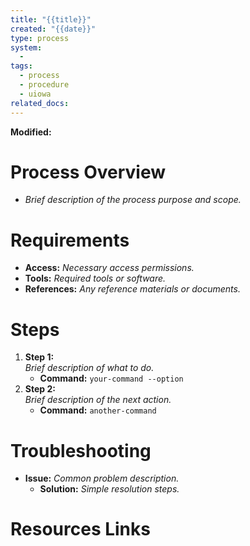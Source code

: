 ```yaml
---
title: "{{title}}"
created: "{{date}}"
type: process
system:
  - 
tags:
  - process
  - procedure
  - uiowa
related_docs:
---
```

**Modified:**

# **Process Overview**

- _Brief description of the process purpose and scope._

# **Requirements**

- **Access:** _Necessary access permissions._
- **Tools:** _Required tools or software._
- **References:** _Any reference materials or documents._

# **Steps**

1. **Step 1:**  
    _Brief description of what to do._
    - **Command:** `your-command --option`
2. **Step 2:**  
    _Brief description of the next action._
    - **Command:** `another-command`

# **Troubleshooting**

- **Issue:** _Common problem description._
    - **Solution:** _Simple resolution steps._

# **Resources Links**